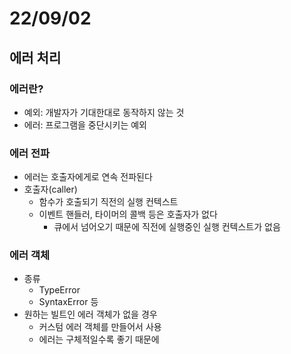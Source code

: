 # 22/09/02

## 에러 처리

### 에러란?
- 예외: 개발자가 기대한대로 동작하지 않는 것
- 에러: 프로그램을 중단시키는 예외

### 에러 전파
- 에러는 호출자에게로 연속 전파된다
- 호출자(caller)
	- 함수가 호출되기 직전의 실행 컨텍스트
	- 이벤트 핸들러, 타이머의 콜백 등은 호출자가 없다
		- 큐에서 넘어오기 때문에 직전에 실행중인 실행 컨텍스트가 없음

### 에러 객체
- 종류
	- TypeError
	- SyntaxError 등
- 원하는 빌트인 에러 객체가 없을 경우
	- 커스텀 에러 객체를 만들어서 사용
	- 에러는 구체적일수록 좋기 때문에











